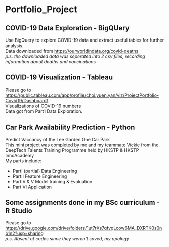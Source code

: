 # Portfolio_Project

## COVID-19 Data Exploration - BigQUery
Use BigQuery to explore COVID-19 data and extract useful tables for further analysis. \
Data downloaded from https://ourworldindata.org/covid-deaths \
_p.s. the downloaded data was seperated into 2 csv files, recording information about deaths and vaccinations_

## COVID-19 Visualization - Tableau
Please go to https://public.tableau.com/app/profile/choi.yuen.yan/viz/ProjectPortfolio-Covid19/Dashboard1 \
Visualizations of COVID-19 numbers \
Data got from Part1 Data Exploration.

## Car Park Availability Prediction - Python
Predict Vaccancy of the Lee Garden One Car Park \
This mini project was completed by me and my teammate Vickie from the DeepTech Talents Training Programme held by HKSTP & HKSTP InnoAcademy \
My parts include: 
* PartI (partial) Data Engineering 
* PartII Feature Engineering
* PartIV & V Model training & Evaluation
* Part VI Application

## Some assignments done in my BSc curriculum - R Studio
Please go to https://drive.google.com/drive/folders/1ut7rXs7qfvqLcow6MA_DXRTK0s0nb1n2?usp=sharing \
_p.s. Absent of codes since they weren't saved, my apology_

